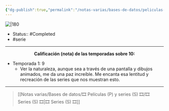 ```yaml
---
{"dg-publish":true,"permalink":"/notas-varias/bases-de-datos/peliculas-p-y-series-s/s-monster/"}
---
```



![|180](https://m.media-amazon.com/images/M/MV5BM2ZkYTAwMGMtOGEwOS00MzBjLTgxOGYtZTYwY2E1ZjMyZmY4XkEyXkFqcGdeQXVyNTgyNTA4MjM@._V1_SX300.jpg)

- Status:: #Completed  
- #serie

---

**<center>Calificación (nota) de las temporadas sobre 10:</center>**

- Temporada 1: 9
	- Ver la naturaleza, aunque sea a través de una pantalla y dibujos animados, me da una paz increíble. Me encanta esa lentitud y recreación de las series que nos muestran esto.

---

> [[Notas varias/Bases de datos/🎞️ Películas (P) y series (S) 🎞️/🎞️ Series (S) 🎞️\|🎞️ Series (S) 🎞️]]